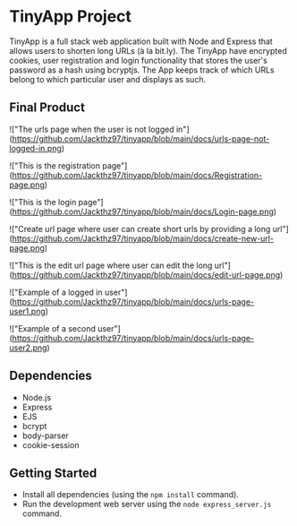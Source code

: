 # TinyApp Project

TinyApp is a full stack web application built with Node and Express that allows users to shorten long URLs (à la bit.ly). The TinyApp have encrypted cookies, user registration and login functionality that stores the user's password as a hash using bcryptjs. The App keeps track of which URLs belong to which particular user and displays as such.

## Final Product

!["The urls page when the user is not logged in"]
(https://github.com/Jackthz97/tinyapp/blob/main/docs/urls-page-not-logged-in.png)

!["This is the registration page"]
(https://github.com/Jackthz97/tinyapp/blob/main/docs/Registration-page.png)

!["This is the login page"]
(https://github.com/Jackthz97/tinyapp/blob/main/docs/Login-page.png)

!["Create url page where user can create short urls by providing a long url"]
(https://github.com/Jackthz97/tinyapp/blob/main/docs/create-new-url-page.png)

!["This is the edit url page where user can edit the long url"]
(https://github.com/Jackthz97/tinyapp/blob/main/docs/edit-url-page.png)

!["Example of a logged in user"]
(https://github.com/Jackthz97/tinyapp/blob/main/docs/urls-page-user1.png)

!["Example of a second user"]
(https://github.com/Jackthz97/tinyapp/blob/main/docs/urls-page-user2.png)

## Dependencies

- Node.js
- Express
- EJS
- bcrypt
- body-parser
- cookie-session

## Getting Started

- Install all dependencies (using the `npm install` command).
- Run the development web server using the `node express_server.js` command.